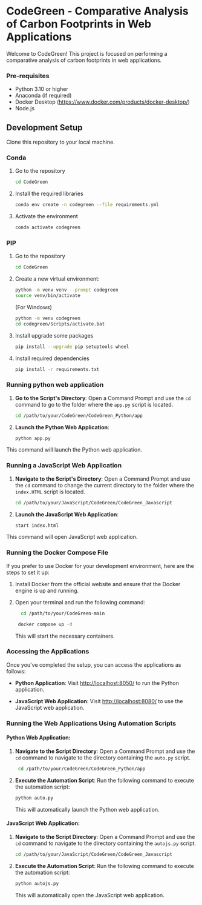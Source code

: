# CodeGreen - Comparative Analysis of Carbon Footprints in Web Applications

Welcome to CodeGreen! This project is focused on performing a comparative analysis of carbon footprints in web applications.

### Pre-requisites

- Python 3.10 or higher
- Anaconda (if required)
- Docker Desktop (https://www.docker.com/products/docker-desktop/)
- Node.js 
## Development Setup

Clone this repository to your local machine.

### Conda

1. Go to the repository
   ```bash
   cd CodeGreen
   ```

2. Install the required libraries
    ```bash
    conda env create -n codegreen --file requirements.yml
    ```

3. Activate the environment
    ```bash
    conda activate codegreen
    ```

### PIP

1. Go to the repository
   ```bash
   cd CodeGreen
   ```

2. Create a new virtual environment:
    ```bash 
    python -m venv venv --prompt codegreen
    source venv/bin/activate
    ```
    (For Windows)
    ```bash 
    python -m venv codegreen
    cd codegreen/Scripts/activate.bat
    ```

3. Install upgrade some packages
    ```bash
    pip install --upgrade pip setuptools wheel
    ```

4. Install required dependencies
    ```bash
    pip install -r requirements.txt
    ```
### Running python web application

1. **Go to the Script's Directory**: Open a Command Prompt and use the `cd` command to go to the folder where the `app.py` script is located.

   ```bash
   cd /path/to/your/CodeGreen/CodeGreen_Python/app
   ```

2. **Launch the Python Web Application**:
   ```bash
   python app.py
   ```

This command will launch the Python web application.


### Running a JavaScript Web Application

1. **Navigate to the Script's Directory**: Open a Command Prompt and use the `cd` command to change the current directory to the folder where the `index.HTML` script is located.

   ```bash
   cd /path/to/your/JavaScript/CodeGreen/CodeGreen_Javascript
   ```

2. **Launch the JavaScript Web Application**:
   ```bash
   start index.html
   ```

This command will open JavaScript web application.

### Running the Docker Compose File 

If you prefer to use Docker for your development environment, here are the steps to set it up:

1. Install Docker from the official website and ensure that the Docker engine is up and running.

2. Open your terminal and run the following command:
     ```bash
       cd /path/to/your/CodeGreen-main
     ```
     ```bash
      docker compose up -d
     ```

   This will start the necessary containers.

### Accessing the Applications

Once you've completed the setup, you can access the applications as follows:

- **Python Application**: Visit [http://localhost:8050/](http://localhost:8050/) to run the Python application.

- **JavaScript Web Application**: Visit [http://localhost:8080/](http://localhost:8080/) to use the JavaScript web application.


### Running the Web Applications Using Automation Scripts

#### Python Web Application:

1. **Navigate to the Script Directory**: Open a Command Prompt and use the `cd` command to navigate to the directory containing the `auto.py` script.

   ```bash
    cd /path/to/your/CodeGreen/CodeGreen_Python/app
   ```

2. **Execute the Automation Script**: Run the following command to execute the automation script:

   ```bash
   python auto.py
   ```

   This will automatically launch the Python web application.

#### JavaScript Web Application:

1. **Navigate to the Script Directory**: Open a Command Prompt and use the `cd` command to navigate to the directory containing the `autojs.py` script.

   ```bash
   cd /path/to/your/JavaScript/CodeGreen/CodeGreen_Javascript
   ```

2. **Execute the Automation Script**: Run the following command to execute the automation script:

   ```bash
   python autojs.py
   ```

   This will automatically open the JavaScript web application.


